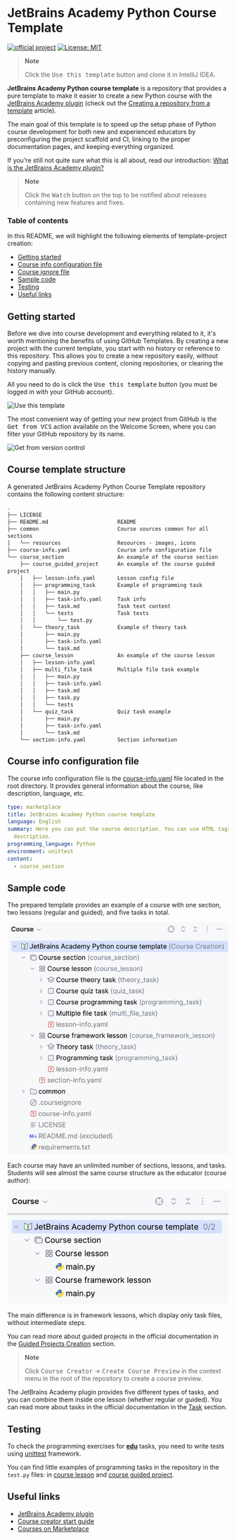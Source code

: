 # JetBrains Academy Python Course Template

[![official project](https://jb.gg/badges/official.svg)](https://confluence.jetbrains.com/display/ALL/JetBrains+on+GitHub)
[![License: MIT](https://img.shields.io/badge/License-MIT-yellow.svg)](https://opensource.org/licenses/MIT)

> **Note**
>
> Click the <kbd>Use this template</kbd> button and clone it in IntelliJ IDEA.

**JetBrains Academy Python course template** is a repository that provides a
pure template to make it easier to create a new Python course with the [JetBrains Academy
plugin][ref:plugin.marketplace] (check out the [Creating a repository from a template][gh:template] article).

The main goal of this template is to speed up the setup phase
of Python course development for both new and experienced educators
by preconfiguring the project scaffold and CI,
linking to the proper documentation pages, and keeping everything organized.

If you're still not quite sure what this is all about, read our introduction: [What is the JetBrains Academy plugin?][docs:intro]

> **Note**
>
> Click the <kbd>Watch</kbd> button on the top to be notified about releases containing new features and fixes.

### Table of contents

In this README, we will highlight the following elements of template-project creation:

- [Getting started](#getting-started)
- [Course info configuration file](#course-info-configuration-file)
- [Course ignore file](#course-ignore-file)
- [Sample code](#sample-code)
- [Testing](#testing)
- [Useful links](#useful-links)

## Getting started

Before we dive into course development and everything related to it, it's worth mentioning the benefits of using GitHub Templates.
By creating a new project with the current template, you start with no history or reference to this repository.
This allows you to create a new repository easily, without copying and pasting previous content, cloning repositories, or clearing the history manually.

All you need to do is click the <kbd>Use this template</kbd> button (you must be logged in with your GitHub account).

![Use this template][file:use-template-blur]

The most convenient way of getting your new project from GitHub is the <kbd>Get from VCS</kbd> action available on the Welcome Screen,
where you can filter your GitHub repository by its name.

![Get from version control][file:get_from_vcs.png]


## Course template structure

A generated JetBrains Academy Python Course Template repository contains the following content structure:

```
.
├── LICENSE
├── README.md                      README
├── common                         Course sources common for all sections
│   └── resources                  Resources - images, icons
├── course-info.yaml               Course info configuration file
└── course_section                 An example of the course section
    ├── course_guided_project      An example of the course guided project
    │   ├── lesson-info.yaml       Lesson config file
    │   ├── programming_task       Example of programming task
    │   │   ├── main.py
    │   │   ├── task-info.yaml     Task info
    │   │   ├── task.md            Task text content
    │   │   └── tests              Task tests
    │   │       └── test.py
    │   └── theory_task            Example of theory task
    │       ├── main.py
    │       ├── task-info.yaml
    │       └── task.md
    ├── course_lesson              An example of the course lesson
    │   ├── lesson-info.yaml  
    │   ├── multi_file_task        Multiple file task example
    │   │   ├── main.py
    │   │   ├── task-info.yaml
    │   │   ├── task.md
    │   │   ├── task.py
    │   │   └── tests
    │   └── quiz_task              Quiz task example
    │       ├── main.py
    │       ├── task-info.yaml
    │       └── task.md
    └── section-info.yaml          Section information
```

## Course info configuration file

The course info configuration file is the [course-info.yaml][file:course-info.yaml] file located in the root directory.
It provides general information about the course, like description, language, etc.

```yaml
type: marketplace
title: JetBrains Academy Python course template
language: English
summary: Here you can put the course description. You can use HTML tags inside the
  description.
programming_language: Python
environment: unittest
content:
  - course_section
```

## Sample code

The prepared template provides an example of a course with one section, two lessons (regular and guided), and five tasks in total.

![Course structure in the course creator mode][file:course-structure-author]

Each course may have an unlimited number of sections, lessons, and tasks.
Students will see almost the same course structure as the educator (course author):

![Course structure in the course student mode][file:course-structure-student]

The main difference is in framework lessons, which display only task files, without intermediate steps.

You can read more about guided projects in the official documentation in the [Guided Projects Creation][ref:guided.projects.creation] section.

> **Note**
>
> Click <kbd>Course Creator</kbd> -> <kbd>Create Course Preview</kbd> in the context menu in the root of the repository to create a course preview.


The JetBrains Academy plugin provides five different types of tasks,
and you can combine them inside one lesson (whether regular or guided).
You can read more about tasks in the official documentation in the [Task][ref:tasks] section.

## Testing

To check the programming exercises for [**edu**][ref:tasks] tasks, you need to write tests using [unittest](https://docs.python.org/3/library/unittest.html) framework.

You can find little examples of programming tasks in the repository in the `test.py` files:
in [course lesson][file:course.lesson.tests] and [course guided project][file:course.guided.project.tests].

## Useful links

- [JetBrains Academy plugin][ref:plugin.marketplace]
- [Course creator start guide][ref:course.creator.start.guide]
- [Courses on Marketplace][ref:marketplace]

[gh:actions]: https://help.github.com/en/actions
[gh:template]: https://docs.github.com/en/repositories/creating-and-managing-repositories/creating-a-repository-from-a-template

[ref:marketplace]: https://plugins.jetbrains.com/education
[ref:course.creator.start.guide]: https://plugins.jetbrains.com/plugin/10081-jetbrains-academy/docs/educator-start-guide.html
[ref:plugin.marketplace]: https://plugins.jetbrains.com/plugin/10081-jetbrains-academy
[ref:course.preview]: https://plugins.jetbrains.com/plugin/10081-jetbrains-academy/docs/educator-start-guide.html#preview_course
[ref:course.distribution]: https://plugins.jetbrains.com/plugin/10081-jetbrains-academy/docs/educator-start-guide.html#course_distribution
[ref:guided.projects.creation]: https://plugins.jetbrains.com/plugin/10081-jetbrains-academy/docs/framework-lessons-guide-for-course-creators.html#a81e8983
[ref:tasks]: https://plugins.jetbrains.com/plugin/10081-jetbrains-academy/docs/framework-lessons-guide-for-course-creators.html#a81e8983

[docs:intro]: https://plugins.jetbrains.com/plugin/10081-jetbrains-academy/docs/jetbrains-academy-plugin-faq.html#what_is_the_jetbrains_academy_plugin

[file:course-info.yaml]: ./course-info.yaml
[file:courseignore]: .courseignore
[file:course.lesson.tests]: course_section/course_lesson/programming_task/tests/test.py
[file:course.guided.project.tests]: course_section/course_guided_project/programming_task/tests/test.py

[semver]: https://semver.org

[file:get_from_vcs.png]: common/resources/images/get-from-version-control.png
[file:course-structure-author]: common/resources/images/course-structure-author.png
[file:course-structure-student]: common/resources/images/course-structure-student.png
[file:use-template-blur]: common/resources/images/use_template_blur.jpg
